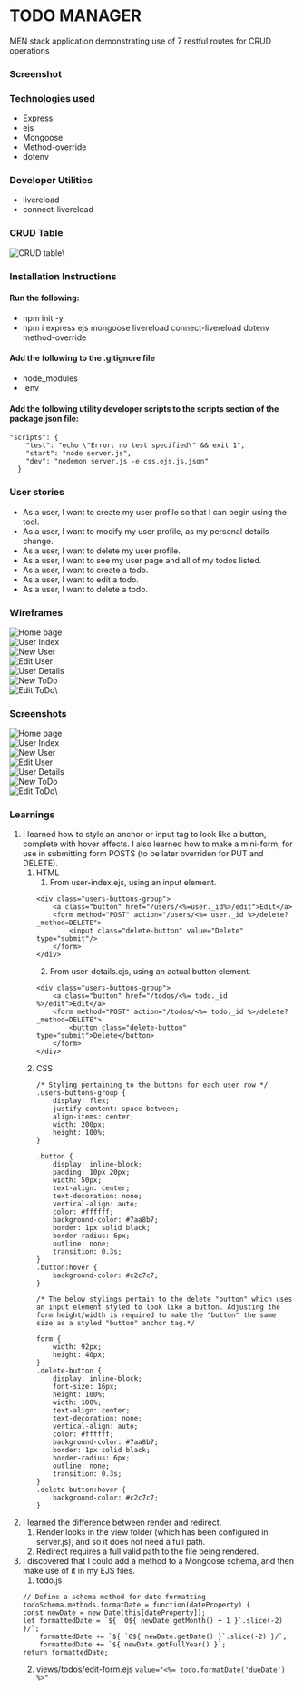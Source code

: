 # TODO MANAGER
MEN stack application demonstrating use of 7 restful routes for CRUD operations

### Screenshot



### Technologies used

* Express
* ejs
* Mongoose
* Method-override
* dotenv

### Developer Utilities

* livereload
* connect-livereload

### CRUD Table

![CRUD table](/public/assets/Todo-Manager-CRUD-routes.jpg "CRUD table")\

### Installation Instructions

#### Run the following:

* npm init -y
* npm i express ejs mongoose livereload connect-livereload dotenv method-override 

#### Add the following to the .gitignore file

* node_modules
* .env

#### Add the following utility developer scripts to the scripts section of the package.json file:

```
"scripts": {
    "test": "echo \"Error: no test specified\" && exit 1",
    "start": "node server.js",
    "dev": "nodemon server.js -e css,ejs,js,json"
  }
```
### User stories

* As a user, I want to create my user profile so that I can begin using the tool.
* As a user, I want to modify my user profile, as my personal details change.
* As a user, I want to delete my user profile.
* As a user, I want to see my user page and all of my todos listed.
* As a user, I want to create a todo.
* As a user, I want to edit a todo.
* As a user, I want to delete a todo.

### Wireframes

![Home page](/public/assets/IMG_6577.jpg "Home page")\
![User Index](/public/assets/IMG_6578.jpg "User Index")\
![New User](/public/assets/IMG_6579.jpg "New User")\
![Edit User](/public/assets/IMG_6580.jpg "Edit User")\
![User Details](/public/assets/IMG_6581.jpg "User Details")\
![New ToDo](/public/assets/IMG_6582.jpg "New ToDo")\
![Edit ToDo](/public/assets/IMG_6583.jpg "Edit ToDo")\

### Screenshots

![Home page](/public/assets/Home-page.jpg "Home page")\
![User Index](/public/assets/user-index.jpg "User Index")\
![New User](/public/assets/create-user.jpg "New User")\
![Edit User](/public/assets/edit-user.jpg "Edit User")\
![User Details](/public/assets/user-detail.jpg "User Details")\
![New ToDo](/public/assets/create-todo.jpg "New ToDo")\
![Edit ToDo](/public/assets/edit-todo.jpg "Edit ToDo")\

### Learnings

1. I learned how to style an anchor or input tag to look like a button, complete with hover effects. I also learned how to make a mini-form, for use in submitting form POSTS (to be later overriden for PUT and DELETE). 
    1. HTML
        1. From user-index.ejs, using an input element.
        ```
        <div class="users-buttons-group"> 
            <a class="button" href="/users/<%=user._id%>/edit">Edit</a> 
            <form method="POST" action="/users/<%= user._id %>/delete?_method=DELETE"> 
                <input class="delete-button" value="Delete" type="submit"/> 
            </form>                         
        </div> 
        ```
        2. From user-details.ejs, using an actual button element.
        ```
        <div class="users-buttons-group">
            <a class="button" href="/todos/<%= todo._id %>/edit">Edit</a> 
            <form method="POST" action="/todos/<%= todo._id %>/delete?_method=DELETE"> 
                <button class="delete-button" type="submit">Delete</button> 
            </form>
        </div> 
        ```
    2. CSS
        ```
        /* Styling pertaining to the buttons for each user row */ 
        .users-buttons-group { 
            display: flex;
            justify-content: space-between;
            align-items: center;
            width: 200px;
            height: 100%; 
        } 

        .button {
            display: inline-block;
            padding: 10px 20px;
            width: 50px;
            text-align: center;
            text-decoration: none;
            vertical-align: auto;
            color: #ffffff;
            background-color: #7aa8b7;
            border: 1px solid black;
            border-radius: 6px;
            outline: none;
            transition: 0.3s;
        } 
        .button:hover {
            background-color: #c2c7c7;
        } 
        
        /* The below stylings pertain to the delete "button" which uses an input element styled to look like a button. Adjusting the form height/width is required to make the "button" the same size as a styled "button" anchor tag.*/ 

        form {
            width: 92px;
            height: 40px;
        }
        .delete-button {
            display: inline-block;
            font-size: 16px; 
            height: 100%;
            width: 100%;
            text-align: center; 
            text-decoration: none; 
            vertical-align: auto;
            color: #ffffff;
            background-color: #7aa8b7;
            border: 1px solid black;
            border-radius: 6px; 
            outline: none;
            transition: 0.3s;
        } 
        .delete-button:hover {
            background-color: #c2c7c7;
        } 
        ```
2. I learned the difference between render and redirect.
    1. Render looks in the view folder (which has been configured in server.js), and so it does not need a full path. 
    2. Redirect requires a full valid path to the file being rendered. 
3. I discovered that I could add a method to a Mongoose schema, and then make use of it in my EJS files. 
    1. todo.js
    ```
    // Define a schema method for date formatting 
    todoSchema.methods.formatDate = function(dateProperty) { 
    const newDate = new Date(this[dateProperty]);
    let formattedDate = `${ `0${ newDate.getMonth() + 1 }`.slice(-2) }/`;
        formattedDate += `${ `0${ newDate.getDate() }`.slice(-2) }/`;
        formattedDate += `${ newDate.getFullYear() }`; 
    return formattedDate; 
    ```
    2. views/todos/edit-form.ejs
    `value="<%= todo.formatDate('dueDate') %>"` 